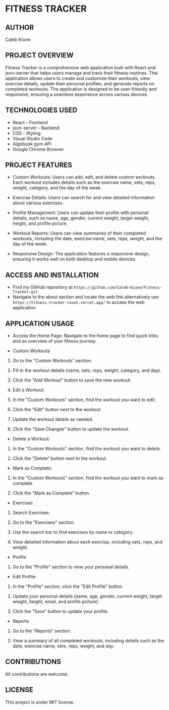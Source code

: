 # **FITNESS TRACKER**
## **AUTHOR**
Caleb Kiune
## **PROJECT OVERVIEW**
Fitness Tracker is a comprehensive web application built with React and json-server that helps users manage and track their fitness routines. This application allows users to create and customize their workouts, view exercise details, update their personal profiles, and generate reports on completed workouts. The application is designed to be user-friendly and responsive, ensuring a seamless experience across various devices.
## **TECHNOLOGIES USED**
- React - Frontend
- json-server - Backend
- CSS - Styling
- Visual Studio Code
- Algobook gym API
- Google Chrome Browser
## **PROJECT FEATURES**
- Custom Workouts: Users can add, edit, and delete custom workouts. Each workout includes details such as the exercise name, sets, reps, weight, category, and the day of the week.

- Exercise Details: Users can search for and view detailed information about various exercises.

- Profile Management: Users can update their profile with personal details, such as name, age, gender, current weight, target weight, height, and profile picture.

- Workout Reports: Users can view summaries of their completed workouts, including the date, exercise name, sets, reps, weight, and the day of the week.

- Responsive Design: The application features a responsive design, ensuring it works well on both desktop and mobile devices.



## **ACCESS AND INSTALLATION**
- Find my GitHub repository at `https://github.com/Caleb-Kiune/Fitness-Tracker.git`
- Navigate to the about section and locate the web link.alternatively use `https://fitness-tracker-lovat.vercel.app/` to access the web application

## **APPLICATION USAGE**
- Access the Home Page: Navigate to the home page to find quick links and an overview of your fitness journey.

- Custom Workouts
1. Go to the "Custom Workouts" section.

2. Fill in the workout details (name, sets, reps, weight, category, and day).

3. Click the "Add Workout" button to save the new workout.

4. Edit a Workout:

5. In the "Custom Workouts" section, find the workout you want to edit.

6. Click the "Edit" button next to the workout.

7. Update the workout details as needed.

8. Click the "Save Changes" button to update the workout.

- Delete a Workout:

1. In the "Custom Workouts" section, find the workout you want to delete.

2. Click the "Delete" button next to the workout.

- Mark as Complete:

1. In the "Custom Workouts" section, find the workout you want to mark as complete.

2. Click the "Mark as Complete" button.

- Exercises
1. Search Exercises:

1. Go to the "Exercises" section.

3. Use the search bar to find exercises by name or category.

4. View detailed information about each exercise, including sets, reps, and weight.

- Profile
1. Go to the "Profile" section to view your personal details.

- Edit Profile:

1. In the "Profile" section, click the "Edit Profile" button.

2. Update your personal details (name, age, gender, current weight, target weight, height, email, and profile picture).

3. Click the "Save" button to update your profile.

- Reports
1. Go to the "Reports" section.

2. View a summary of all completed workouts, including details such as the date, exercise name, sets, reps, weight, and day.

## CONTRIBUTIONS
All contributions are welcome.

## LICENSE
This project is under MIT license.





